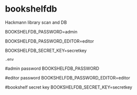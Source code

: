 # bookshelfdb
Hackmann library scan and DB


BOOKSHELFDB_PASSWORD=admin

BOOKSHELFDB_PASSWORD_EDITOR=editor

BOOKSHELFDB_SECRET_KEY=secretkey




`.env`

#admin password
BOOKSHELFDB_PASSWORD

#editor password
BOOKSHELFDB_PASSWORD_EDITOR=editor

#bookshelf secret key
BOOKSHELFDB_SECRET_KEY=secretkey

